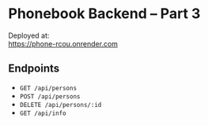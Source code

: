 # Phonebook Backend – Part 3

Deployed at:  
https://phone-rcou.onrender.com

## Endpoints

- `GET /api/persons`
- `POST /api/persons`
- `DELETE /api/persons/:id`
- `GET /api/info`
